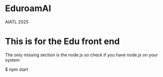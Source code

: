 # EduroamAI
AIATL 2025

# This is for the Edu front end #
The only missing section is the node.js so check if you have node.js on your system

$ npm start

